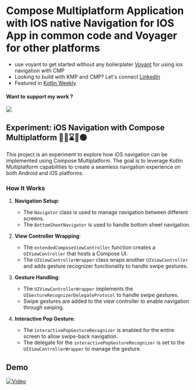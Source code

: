# Compose Multiplatform Application with IOS native Navigation for IOS App in common code and Voyager for other platforms
- use voyant to get started without any boilerplater [Voyant](https://github.com/kashif-e/voyant) for using ios navigation with CMP
- Looking to build with KMP and CMP? Let's connect [LinkedIn](https://www.linkedin.com/in/kashif-mehmood-km/)
- Featured in [Kotlin Weekly](https://mailchi.mp/kotlinweekly/kotlin-weekly-422)

#### Want to support my work ?
<a href="https://www.buymeacoffee.com/kashifmehmood"><img src="https://img.buymeacoffee.com/button-api/?text=Buy me a coffee&emoji=&slug=kashifmehmood&button_colour=FFDD00&font_colour=000000&font_family=Cookie&outline_colour=000000&coffee_colour=ffffff" /></a>



## Experiment: iOS Navigation with Compose Multiplatform 🔴🚧⌛🔄🟢

This project is an experiment to explore how iOS navigation can be implemented using Compose Multiplatform. The goal is to leverage Kotlin Multiplatform capabilities to create a seamless navigation experience on both Android and iOS platforms.

### How It Works

1. **Navigation Setup**: 
   - The `Navigator` class is used to manage navigation between different screens.
   - The `BottomSheetNavigator` is used to handle bottom sheet navigation.

2. **View Controller Wrapping**:
   - The `extendedComposeViewController` function creates a `UIViewController` that hosts a Compose UI.
   - The `UIViewControllerWrapper` class wraps another `UIViewController` and adds gesture recognizer functionality to handle swipe gestures.

3. **Gesture Handling**:
   - The `UIViewControllerWrapper` implements the `UIGestureRecognizerDelegateProtocol` to handle swipe gestures.
   - Swipe gestures are added to the view controller to enable navigation through swiping.

4. **Interactive Pop Gesture**:
   - The `interactivePopGestureRecognizer` is enabled for the entire screen to allow swipe-back navigation.
   - The delegate for the `interactivePopGestureRecognizer` is set to the `UIViewControllerWrapper` to manage the gesture.

## Demo 
[![Video](https://img.youtube.com/vi/HdPoG59DYws/0.jpg)](https://www.youtube.com/shorts/HdPoG59DYws)

